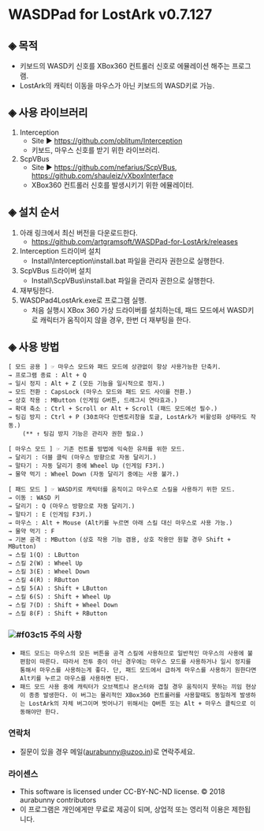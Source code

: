 ﻿# WASDPad for LostArk v0.7.127
## ◈ 목적
- 키보드의 WASD키 신호를 XBox360 컨트롤러 신호로 에뮬레이션 해주는 프로그램.
- LostArk의 캐릭터 이동을 마우스가 아닌 키보드의 WASD키로 가능.

## ◈ 사용 라이브러리
1. Interception 
   - Site ▶ https://github.com/oblitum/Interception
   - 키보드, 마우스 신호를 받기 위한 라이브러리.
2. ScpVBus
   - Site ▶ https://github.com/nefarius/ScpVBus, https://github.com/shauleiz/vXboxInterface
   - XBox360 컨트롤러 신호를 발생시키기 위한 에뮬레이터.

## ◈ 설치 순서
1. 아래 링크에서 최신 버전을 다운로드한다.
   - https://github.com/artgramsoft/WASDPad-for-LostArk/releases
2. Interception 드라이버 설치
   - Install\Interception\install.bat 파일을 관리자 권한으로 실행한다.
3. ScpVBus 드라이버 설치
   - Install\ScpVBus\install.bat 파일을 관리자 권한으로 실행한다.
4. 재부팅한다.
5. WASDPad4LostArk.exe로 프로그램 실행.
   - 처음 실행시 XBox 360 가상 드라이버를 설치하는데, 패드 모드에서 WASD키로 캐릭터가 움직이지 않을 경우, 한번 더 재부팅을 한다.

## ◈ 사용 방법
    [ 모드 공용 ] ☞ 마우스 모드와 패드 모드에 상관없이 항상 사용가능한 단축키.
    → 프로그램 종료 : Alt + Q
    → 일시 정지 : Alt + Z (모든 기능을 일시적으로 정지.)
    → 모드 전환 : CapsLock (마우스 모드와 패드 모드 사이를 전환.)
    → 상호 작용 : MButton (인게임 G버튼, 드래그시 연타효과.)
    → 확대 축소 : Ctrl + Scroll or Alt + Scroll (패드 모드에선 필수.)
    → 팅김 방지 : Ctrl + P (30초마다 인벤토리창을 토글, LostArk가 비활성화 상태라도 작동.) 
        (** ↑ 팅김 방지 기능은 관리자 권한 필요.)
    
    [ 마우스 모드 ] ☞ 기존 컨트롤 방법에 익숙한 유저를 위한 모드.
    → 달리기 : 더블 클릭 (마우스 방향으로 자동 달리기.)
    → 말타기 : 자동 달리기 중에 Wheel Up (인게임 F3키.)
    → 물약 먹기 : Wheel Down (자동 달리기 중에는 사용 불가.)

    [ 패드 모드 ] ☞ WASD키로 캐릭터를 움직이고 마우스로 스킬을 사용하기 위한 모드.
    → 이동 : WASD 키
    → 달리기 : Q (마우스 방향으로 자동 달리기.)
    → 말타기 : E (인게임 F3키.)
    → 마우스 : Alt + Mouse (Alt키를 누르면 아래 스킬 대신 마우스로 사용 가능.)
    → 물약 먹기 : F
    → 기본 공격 : MButton (상호 작용 기능 겸용, 상호 작용만 원할 경우 Shift + MButton)
    → 스킬 1(Q) : LButton
    → 스킬 2(W) : Wheel Up
    → 스킬 3(E) : Wheel Down
    → 스킬 4(R) : RButton
    → 스킬 5(A) : Shift + LButton
    → 스킬 6(S) : Shift + Wheel Up
    → 스킬 7(D) : Shift + Wheel Down
    → 스킬 8(F) : Shift + RButton

### ![#f03c15](https://placehold.it/15/f03c15/000000?text=+) 주의 사항
- `패드 모드는 마우스의 모든 버튼을 공격 스킬에 사용하므로 일반적인 마우스의 사용에 불편함이 따른다. 따라서 전투 중이 아닌 경우에는 마우스 모드를 사용하거나 일시 정지를 통해서 마우스를 사용하는게 좋다. 단, 패드 모드에서 급하게 마우스를 사용하기 원한다면 Alt키를 누르고 마우스를 사용하면 된다.`
- `패드 모드 사용 중에 캐릭터가 오브젝트나 몬스터와 겹칠 경우 움직이지 못하는 끼임 현상이 종종 발생한다. 이 버그는 물리적인 XBox360 컨트롤러를 사용할때도 동일하게 발생하는 LostArk의 자체 버그이며 벗어나기 위해서는 Q버튼 또는 Alt + 마우스 클릭으로 이동해야만 한다.`

### 연락처
- 질문이 있을 경우 메일(aurabunny@uzoo.in)로 연락주세요.

### 라이센스
- This software is licensed under CC-BY-NC-ND license. © 2018 aurabunny contributors
- 이 프로그램은 개인에게만 무료로 제공이 되며, 상업적 또는 영리적 이용은 제한됩니다.